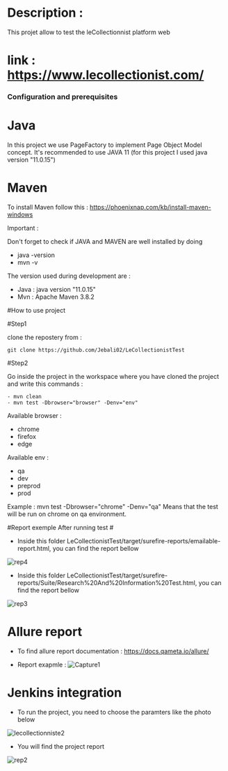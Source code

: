 # Description :

This projet allow to test the leCollectionnist platform web 

# link : https://www.lecollectionist.com/

### Configuration and prerequisites ###

 # Java #
In this project we use PageFactory to implement Page Object Model concept. It's recommended to use JAVA 11 (for this project I used java version "11.0.15")

 
 # Maven #
To install Maven follow this : https://phoenixnap.com/kb/install-maven-windows
 
Important :

Don't forget to check if JAVA and MAVEN are well installed by doing
 - java -version
 - mvn -v

The version used during development are :

 - Java : java version "11.0.15"
 - Mvn : Apache Maven 3.8.2

#How to use project

#Step1

clone the repostery from :

	git clone https://github.com/Jebali02/LeCollectionistTest
	
#Step2

Go inside the project in the workspace where you have cloned the project and write this commands :
   
    - mvn clean 
  	- mvn test -Dbrowser="browser" -Denv="env"
 
 Available browser : 
 - chrome
 - firefox
 - edge
 
 Available env :
 - qa
 - dev
 - preprod
 - prod 
 
Example :  mvn test -Dbrowser="chrome" -Denv="qa"
Means that the test will be run on chrome on qa environment.


 #Report exemple After running test #

* Inside this folder LeCollectionistTest/target/surefire-reports/emailable-report.html, you can find the report bellow

![rep4](https://user-images.githubusercontent.com/116507752/206049067-fba0f10b-6508-4d80-8ba2-df77af4631a0.PNG)

* Inside this folder LeCollectionistTest/target/surefire-reports/Suite/Research%20And%20Information%20Test.html, you can find the report bellow

![rep3](https://user-images.githubusercontent.com/116507752/206049163-c3264906-c6a3-4f46-a885-46c0f6dd8cee.PNG)

 # Allure report #
 * To find allure report documentation : 
 https://docs.qameta.io/allure/
 
 * Report exapmle : 
 ![Capture1](https://user-images.githubusercontent.com/116507752/206323116-8a34e05e-5322-491b-95d9-41cc4575ec65.PNG)
 
 
 # Jenkins integration #

* To run the project, you need to choose the paramters like the photo below

![lecollectionniste2](https://user-images.githubusercontent.com/116507752/205698082-b991a7c6-6b06-41d6-b924-2b158a1b02af.PNG)

* You will find the project report

![rep2](https://user-images.githubusercontent.com/116507752/206048397-4fc86747-f80d-430d-955a-0d94ad9dd961.PNG)


